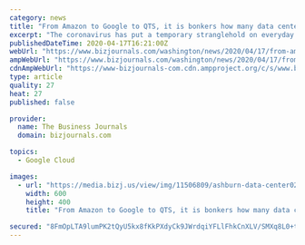 ```yaml
---
category: news
title: "From Amazon to Google to QTS, it is bonkers how many data centers are in Loudoun’s pipeline right now"
excerpt: "The coronavirus has put a temporary stranglehold on everyday commerce in Greater Washington, but there’s no stopping the ever-expanding cloud. In Loudoun County, Amazon.com Inc. (NASDAQ: AMZN), Microsoft Corp. (NASDAQ: MSFT) and Google (NASDAQ: GOOG), among other players, are advancing plans to invest billions of dollars on new data centers ..."
publishedDateTime: 2020-04-17T16:21:00Z
webUrl: "https://www.bizjournals.com/washington/news/2020/04/17/from-amazon-to-google-to-qts-it-is-bonkers-how.html"
ampWebUrl: "https://www.bizjournals.com/washington/news/2020/04/17/from-amazon-to-google-to-qts-it-is-bonkers-how.amp.html"
cdnAmpWebUrl: "https://www-bizjournals-com.cdn.ampproject.org/c/s/www.bizjournals.com/washington/news/2020/04/17/from-amazon-to-google-to-qts-it-is-bonkers-how.amp.html"
type: article
quality: 27
heat: 27
published: false

provider:
  name: The Business Journals
  domain: bizjournals.com

topics:
  - Google Cloud

images:
  - url: "https://media.bizj.us/view/img/11506809/ashburn-data-center02*600xx7392-4928-0-0.jpg"
    width: 600
    height: 400
    title: "From Amazon to Google to QTS, it is bonkers how many data centers are in Loudoun’s pipeline right now"

secured: "8FmOpLTA9lumPK2tQyU5kx8fKkPXdyCk9JWrdqiYFLlFhkCnXLV/SMXq8L0+tHC7rgAJy3tXOpMsm0D3Eiz6ojXlnw11RWk3+ykc8sDLQUCrrtLqtIm1uIx8N3N+WUXPo78KzvhJf4Ix9M8bVb2rDs0Uhy+viTGXtYR2R/pFRPqIanoQITB2ap6CXsFIAYFqSKAftDcdF12Znodrfhz4ykjC4clHn1pcODFXNN4BuYUJOrac07xlHpId8kE0QcBz0Yi1G5YlyCG/P3XVpTT006haZ1O1P3ekwOxiUh1W/NCcWQmDgCndpVp+WFTacWse;6k2dHUfTWdf4hEzYR5WAcw=="
---
```


